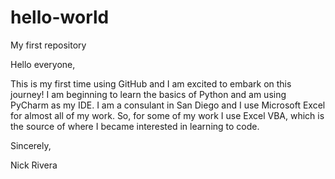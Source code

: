 # hello-world

My first repository

Hello everyone,

This is my first time using GitHub and I am excited to embark on this journey! I am beginning to learn the basics of Python and am using PyCharm as my IDE. I am a consulant in San Diego and I use Microsoft Excel for almost all of my work. So, for some of my work I use Excel VBA, which is the source of where I became interested in learning to code. 

Sincerely,

Nick Rivera
